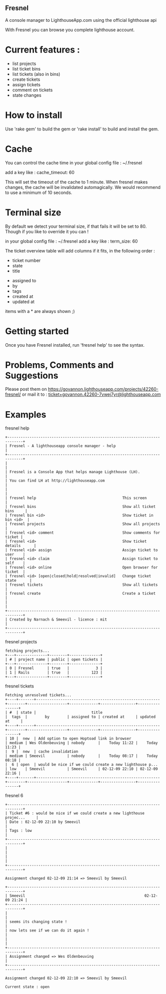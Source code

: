 Fresnel
--------------

A console manager to LighthouseApp.com using the official lighthouse api

With Fresnel you can browse you complete lighthouse account.

Current features :
==================

- list projects
- list ticket bins
- list tickets (also in bins)
- create tickets
- assign tickets
- comment on tickets
- state changes


How to install
==============

Use 'rake gem' to build the gem or 'rake install' to build and install the gem.

Cache
=====

You can control the cache time in your global config file : ~/.fresnel

add a key like :
    cache_timeout: 60

This will set the timeout of the cache to 1 minute.
When fresnel makes changes, the cache will be invalidated automagically.
We would recommend to use a minimum of 10 seconds.

Terminal size
=============

By default we detect your terminal size,
if that fails it will be set to 80.
Though if you like to override it you can !

in your global config file : ~/.fresnel
add a key like :
    term_size: 60

The ticket overview table will add columns if it fits, in the following order :

* ticket number 
* state
* title
- assigned to
- by
- tags
- created at
- updated at

items with a * are always shown ;)

Getting started
===============

Once you have Fresnel installed, run 'fresnel help' to see the syntax.

Problems, Comments and Suggestions
==================================

Please post them on https://govannon.lighthouseapp.com/projects/42260-fresnel/
or mail it to : ticket+govannon.42260-7vwej7yr@lighthouseapp.com



Examples
========

fresnel help

    +-----------------------------------------------------------------------------+
    | Fresnel - A lighthouseapp console manager - help                            |
    +-----------------------------------------------------------------------------+
    |                                                                             |
    | Fresnel is a Console App that helps manage Lighthouse (LH).                 |
    | You can find LH at http://lighthouseapp.com                                 |
    |                                                                             |
    | fresnel help                                       This screen              |
    | fresnel bins                                       Show all ticket bins     |
    | fresnel bin <id>                                   Show ticket in bin <id>  |
    | fresnel projects                                   Show all projects        |
    | fresnel <id> comment                               Show comments for ticket |
    | fresnel <id>                                       Show ticket details      |
    | fresnel <id> assign                                Assign ticket to user    |
    | fresnel <id> claim                                 Assign ticket to self    |
    | fresnel <id> online                                Open browser for ticket  |
    | fresnel <id> [open|closed|hold|resolved|invalid]   Change ticket state      |
    | fresnel tickets                                    Show all tickets         |
    | fresnel create                                     Create a ticket          |
    |                                                                             |
    +-----------------------------------------------------------------------------+
    | Created by Narnach & Smeevil - licence : mit                                |
    +-----------------------------------------------------------------------------+

fresnel projects

    fetching projects...
    +---+--------------+--------+--------------+
    | # | project name | public | open tickets |
    +---+--------------+--------+--------------+
    | 0 | Fresnel      | true   |            3 |
    | 1 | Rails        | true   |          123 |
    +---+--------------+--------+--------------+


fresnel tickets

    Fetching unresolved tickets...
    +----+-------+--------------------------------------------------------+--------+------------------+-------------+----------------+----------------+
    | #  | state |                         title                          |  tags  |        by        | assigned to | created at     | updated at     |
    +----+-------+--------------------------------------------------------+--------+------------------+-------------+----------------+----------------+
    | 10 |  new  | Add option to open Hoptoad link in browser             | medium | Wes Oldenbeuving | nobody      |    Today 11:22 |    Today 11:23 |
    |  9 |  new  | cache invalidation                                     | medium | Smeevil          | nobody      |    Today 08:17 |    Today 08:18 |
    |  6 | open  | would be nice if we could create a new lighthouse p... | low    | Smeevil          | Smeevil     | 02-12-09 22:10 | 02-12-09 22:16 |
    +----+-------+--------------------------------------------------------+--------+------------------+-------------+----------------+----------------+

fresnel 6

    +-----------------------------------------------------------------------------+
    | Ticket #6 : would be nice if we could create a new lighthouse projec...     |
    | Date : 02-12-09 22:10 by Smeevil                                            |
    | Tags : low                                                                  |
    +-----------------------------------------------------------------------------+
    |                                                                             |
    |                                                                             |
    +-----------------------------------------------------------------------------+

    Assignment changed 02-12-09 21:14 => Smeevil by Smeevil

    +-----------------------------------------------------------------------------+
    | Smeevil                                                      02-12-09 21:24 |
    +-----------------------------------------------------------------------------+
    |                                                                             |
    | seems its changing state !                                                  |
    | now lets see if we can do it again !                                        |
    |                                                                             |
    +-----------------------------------------------------------------------------+
    | Assignment changed => Wes Oldenbeuving                                      |
    +-----------------------------------------------------------------------------+

    Assignment changed 02-12-09 22:10 => Smeevil by Smeevil

    Current state : open
